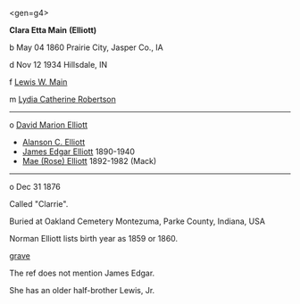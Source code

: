 <gen=g4>

<b>Clara Etta Main</b> <b>(Elliott)</b>

b May 04 1860 Prairie City, Jasper Co., IA

d Nov 12 1934 Hillsdale, IN

f [Lewis W. Main](../g5/lewis_w_main.md)

m [Lydia Catherine Robertson](../g5/lydia_catherine_robertson.md)

<hr>

o [David Marion Elliott](../g4/david_marion_elliott.md)

- [Alanson C. Elliott](../g3/alanson_c_elliott.md)
- [James Edgar Elliott](../g3/james_edgar_elliott.md) 1890-1940
- [Mae (Rose) Elliott](../g3/mae_elliott.md) 1892-1982 (Mack)

<hr>

o Dec 31 1876

Called "Clarrie".

Buried at Oakland Cemetery
Montezuma, Parke County, Indiana, USA

Norman Elliott lists birth year as 1859 or 1860.

[grave](https://www.findagrave.com/memorial/75888090/clara-etta-elliott)

The ref does not mention James Edgar.

She has an older half-brother Lewis, Jr.